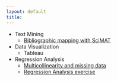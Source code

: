 ```yaml
---
layout: default
title:
---
```

+ Text Mining
  + [Bibliographic mapping with SciMAT](https://sci2s.ugr.es/scimat/)
+ Data Visualization
  + Tableau
+ Regression Analysis
  + [Multicollinearity and missing data](https://github.com/federico-jf/regression-analysis/blob/master/assets/homework4_federico_ferrero.R)
  + [Regression Analysis exercise](https://github.com/federico-jf/regression-analysis/blob/master/assets/Final_Paper_Ferrero.pdf)
